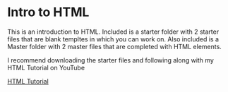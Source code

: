 <h1>Intro to HTML</h1>

<p>This is an introduction to HTML. Included is a starter folder with 2 starter files that are blank templtes in which you can work on. Also included is a Master folder with 2 master files that are completed with HTML elements.</p>

<p>I recommend downloading the starter files and following along with my HTML Tutorial on YouTube</p>
<a href="https://www.youtube.com/watch?v=79j1qv7bPVQ">HTML Tutorial</a>
